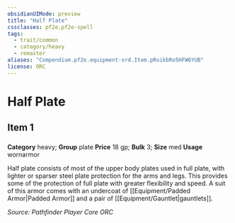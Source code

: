 ```yaml
---
obsidianUIMode: preview
title: "Half Plate"
cssclasses: pf2e,pf2e-spell
tags:
  - trait/common
  - category/heavy
  - remaster
aliases: "Compendium.pf2e.equipment-srd.Item.pRoikbRo5HFW6YUB"
license: ORC
---
```

# Half Plate
## Item 1
### 

**Category** heavy; **Group** plate
**Price** 18 gp; 
**Bulk** 3; **Size** med
**Usage** wornarmor

Half plate consists of most of the upper body plates used in full plate, with lighter or sparser steel plate protection for the arms and legs. This provides some of the protection of full plate with greater flexibility and speed. A suit of this armor comes with an undercoat of [[Equipment/Padded Armor|Padded Armor]] and a pair of [[Equipment/Gauntlet|gauntlets]].

*Source: Pathfinder Player Core*
*ORC*